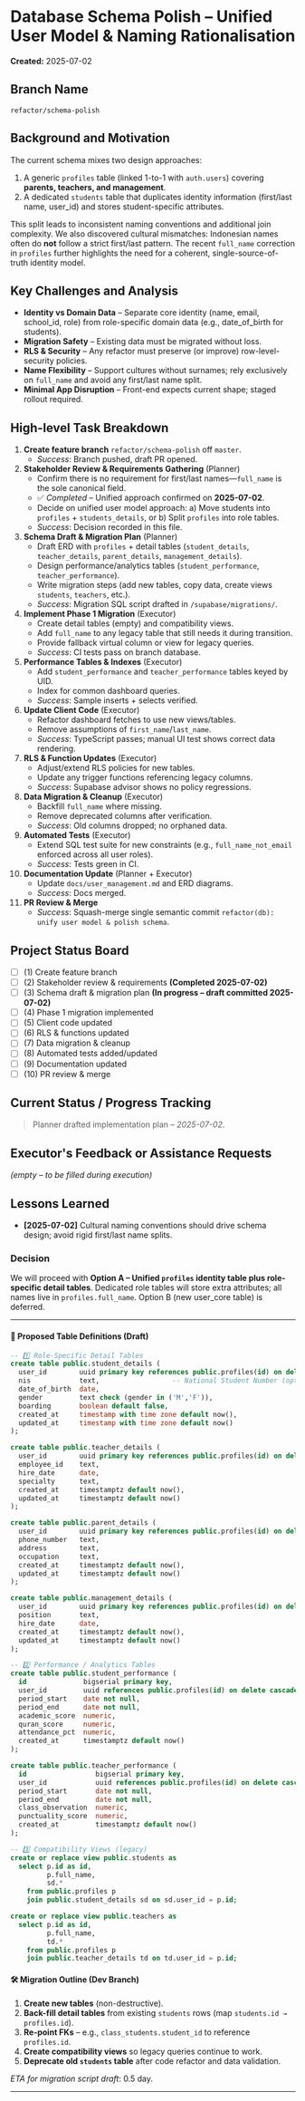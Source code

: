 # Database Schema Polish – Unified User Model & Naming Rationalisation

**Created:** 2025-07-02

## Branch Name
`refactor/schema-polish`

## Background and Motivation
The current schema mixes two design approaches:
1. A generic `profiles` table (linked 1-to-1 with `auth.users`) covering **parents, teachers, and management**.
2. A dedicated `students` table that duplicates identity information (first/last name, user_id) and stores student-specific attributes.

This split leads to inconsistent naming conventions and additional join complexity. We also discovered cultural mismatches: Indonesian names often do **not** follow a strict first/last pattern. The recent `full_name` correction in `profiles` further highlights the need for a coherent, single-source-of-truth identity model.

## Key Challenges and Analysis
- **Identity vs Domain Data** – Separate core identity (name, email, school_id, role) from role-specific domain data (e.g., date_of_birth for students).
- **Migration Safety** – Existing data must be migrated without loss.
- **RLS & Security** – Any refactor must preserve (or improve) row-level-security policies.
- **Name Flexibility** – Support cultures without surnames; rely exclusively on `full_name` and avoid any first/last name split.
- **Minimal App Disruption** – Front-end expects current shape; staged rollout required.

## High-level Task Breakdown
1. **Create feature branch** `refactor/schema-polish` off `master`.
   - *Success*: Branch pushed, draft PR opened.
2. **Stakeholder Review & Requirements Gathering** (Planner)
   - Confirm there is no requirement for first/last names—`full_name` is the sole canonical field.
   - ✅ *Completed* – Unified approach confirmed on **2025-07-02**.
   - Decide on unified user model approach: a) Move students into `profiles` + `students_details`, or b) Split `profiles` into role tables.
   - *Success*: Decision recorded in this file.
3. **Schema Draft & Migration Plan** (Planner)
   - Draft ERD with `profiles` + detail tables (`student_details`, `teacher_details`, `parent_details`, `management_details`).
   - Design performance/analytics tables (`student_performance`, `teacher_performance`).
   - Write migration steps (add new tables, copy data, create views `students`, `teachers`, etc.).
   - *Success*: Migration SQL script drafted in `/supabase/migrations/`.
4. **Implement Phase 1 Migration** (Executor)
   - Create detail tables (empty) and compatibility views.
   - Add `full_name` to any legacy table that still needs it during transition.
   - Provide fallback virtual column or view for legacy queries.
   - *Success*: CI tests pass on branch database.
5. **Performance Tables & Indexes** (Executor)
   - Add `student_performance` and `teacher_performance` tables keyed by UID.
   - Index for common dashboard queries.
   - *Success*: Sample inserts + selects verified.
6. **Update Client Code** (Executor)
   - Refactor dashboard fetches to use new views/tables.
   - Remove assumptions of `first_name`/`last_name`.
   - *Success*: TypeScript passes; manual UI test shows correct data rendering.
7. **RLS & Function Updates** (Executor)
   - Adjust/extend RLS policies for new tables.
   - Update any trigger functions referencing legacy columns.
   - *Success*: Supabase advisor shows no policy regressions.
8. **Data Migration & Cleanup** (Executor)
   - Backfill `full_name` where missing.
   - Remove deprecated columns after verification.
   - *Success*: Old columns dropped; no orphaned data.
9. **Automated Tests** (Executor)
   - Extend SQL test suite for new constraints (e.g., `full_name_not_email` enforced across all user roles).
   - *Success*: Tests green in CI.
10. **Documentation Update** (Planner + Executor)
    - Update `docs/user_management.md` and ERD diagrams.
    - *Success*: Docs merged.
11. **PR Review & Merge**
    - *Success*: Squash-merge single semantic commit `refactor(db): unify user model & polish schema`.

## Project Status Board
- [ ] (1) Create feature branch
- [ ] (2) Stakeholder review & requirements  **(Completed 2025-07-02)**
- [ ] (3) Schema draft & migration plan **(In progress – draft committed 2025-07-02)**
- [ ] (4) Phase 1 migration implemented
- [ ] (5) Client code updated
- [ ] (6) RLS & functions updated
- [ ] (7) Data migration & cleanup
- [ ] (8) Automated tests added/updated
- [ ] (9) Documentation updated
- [ ] (10) PR review & merge

## Current Status / Progress Tracking
> Planner drafted implementation plan – *2025-07-02*.

## Executor's Feedback or Assistance Requests
*(empty – to be filled during execution)*

## Lessons Learned
- **[2025-07-02]** Cultural naming conventions should drive schema design; avoid rigid first/last name splits.

### **Decision**
We will proceed with **Option A – Unified `profiles` identity table plus role-specific detail tables**. Dedicated role tables will store extra attributes; all names live in `profiles.full_name`. Option B (new user_core table) is deferred. 

---
#### 📐 Proposed Table Definitions (Draft)

```sql
-- 1️⃣ Role-Specific Detail Tables
create table public.student_details (
  user_id        uuid primary key references public.profiles(id) on delete cascade,
  nis            text,                  -- National Student Number (optional)
  date_of_birth  date,
  gender         text check (gender in ('M','F')),
  boarding       boolean default false,
  created_at     timestamp with time zone default now(),
  updated_at     timestamp with time zone default now()
);

create table public.teacher_details (
  user_id        uuid primary key references public.profiles(id) on delete cascade,
  employee_id    text,
  hire_date      date,
  specialty      text,
  created_at     timestamptz default now(),
  updated_at     timestamptz default now()
);

create table public.parent_details (
  user_id        uuid primary key references public.profiles(id) on delete cascade,
  phone_number   text,
  address        text,
  occupation     text,
  created_at     timestamptz default now(),
  updated_at     timestamptz default now()
);

create table public.management_details (
  user_id        uuid primary key references public.profiles(id) on delete cascade,
  position       text,
  hire_date      date,
  created_at     timestamptz default now(),
  updated_at     timestamptz default now()
);

-- 2️⃣ Performance / Analytics Tables
create table public.student_performance (
  id              bigserial primary key,
  user_id         uuid references public.profiles(id) on delete cascade,
  period_start    date not null,
  period_end      date not null,
  academic_score  numeric,
  quran_score     numeric,
  attendance_pct  numeric,
  created_at      timestamptz default now()
);

create table public.teacher_performance (
  id                 bigserial primary key,
  user_id            uuid references public.profiles(id) on delete cascade,
  period_start       date not null,
  period_end         date not null,
  class_observation  numeric,
  punctuality_score  numeric,
  created_at         timestamptz default now()
);

-- 3️⃣ Compatibility Views (legacy)
create or replace view public.students as
  select p.id as id,
         p.full_name,
         sd.*
    from public.profiles p
    join public.student_details sd on sd.user_id = p.id;

create or replace view public.teachers as
  select p.id as id,
         p.full_name,
         td.*
    from public.profiles p
    join public.teacher_details td on td.user_id = p.id;
```

#### 🛠️ Migration Outline (Dev Branch)
1. **Create new tables** (non-destructive).
2. **Back-fill detail tables** from existing `students` rows (map `students.id → profiles.id`).
3. **Re-point FKs** – e.g., `class_students.student_id` to reference `profiles.id`.
4. **Create compatibility views** so legacy queries continue to work.
5. **Deprecate old `students` table** after code refactor and data validation.

*ETA for migration script draft*: 0.5 day.

--- 